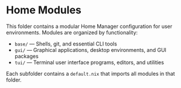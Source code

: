# Home Modules

This folder contains a modular Home Manager configuration for user environments. Modules are organized by functionality:

- `base/` — Shells, git, and essential CLI tools
- `gui/` — Graphical applications, desktop environments, and GUI packages
- `tui/` — Terminal user interface programs, editors, and utilities

Each subfolder contains a `default.nix` that imports all modules in that folder.
